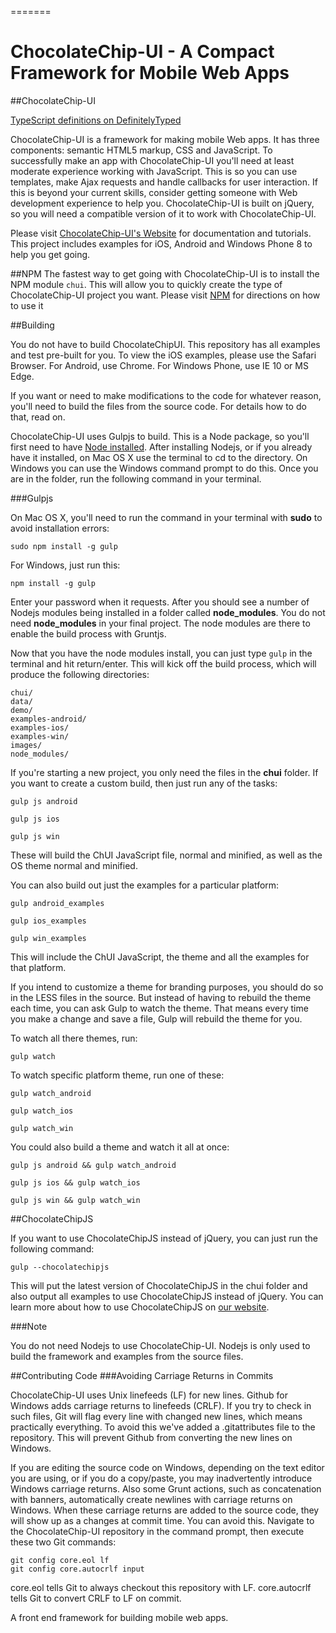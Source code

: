 =======
# ChocolateChip-UI - A Compact Framework for Mobile Web Apps


##ChocolateChip-UI


[TypeScript definitions on DefinitelyTyped](http://definitelytyped.org)


ChocolateChip-UI is a framework for making mobile Web apps. It has three components: semantic HTML5 markup, CSS and JavaScript. To successfully make an app with ChocolateChip-UI you'll need at least moderate experience working with JavaScript. This is so you can use templates, make Ajax requests and handle callbacks for user interaction. If this is beyond your current skills, consider getting someone with Web development experience to help you. ChocolateChip-UI is built on jQuery, so you will need a compatible version of it to work with ChocolateChip-UI.

Please visit [ChocolateChip-UI's Website](http://chocolatechip-ui.github.io) for documentation and tutorials. This project includes examples for iOS, Android and Windows Phone 8 to help you get going.

##NPM
The fastest way to get going with ChocolateChip-UI is to install the NPM module ```chui```. This will allow you to quickly create the type of ChocolateChip-UI project you want. Please visit [NPM](https://www.npmjs.com/package/chui) for directions on how to use it

##Building 

You do not have to build ChocolateChipUI. This repository has all examples and test pre-built for you. To view the iOS examples, please use the Safari Browser. For Android, use Chrome. For Windows Phone, use IE 10 or MS Edge. 

If you want or need to make modifications to the code for whatever reason, you'll need to build the files from the source code. For details how to do that, read on.

ChocolateChip-UI uses Gulpjs to build. This is a Node package, so you'll first need to have [Node installed](http://http://nodejs.org). After installing Nodejs, or if you already have it installed, on Mac OS X use the terminal to cd to the directory. On Windows you can use the Windows command prompt to do this. Once you are in the folder, run the following command in your terminal. 

###Gulpjs

On Mac OS X, you'll need to run the command in your terminal with **sudo** to avoid installation errors:

```shell
sudo npm install -g gulp
``` 


For Windows, just run this:

```shell
npm install -g gulp
```

Enter your password when it requests. After you should see a number of Nodejs modules being installed in a folder called **node\_modules**. You do not need **node\_modules** in your final project. The node modules are there to enable the build process with Gruntjs.

Now that you have the node modules install, you can just type `gulp` in the terminal and hit return/enter. This will kick off the build process, which will produce the following directories:

```
chui/
data/
demo/
examples-android/
examples-ios/
examples-win/
images/
node_modules/
```

If you're starting a new project, you only need the files in the **chui** folder. If you want to create a custom build, then just run any of the tasks:

```
gulp js android
```

```
gulp js ios
```

```
gulp js win
```

These will build the ChUI JavaScript file, normal and minified, as well as the OS theme normal and minified.

You can also build out just the examples for a particular platform:


```
gulp android_examples
```

```
gulp ios_examples
```

```
gulp win_examples
```

This will include the ChUI JavaScript, the theme and all the examples for that platform.

If you intend to customize a theme for branding purposes, you should do so in the LESS files in the source. But instead of having to rebuild the theme each time, you can ask Gulp to watch the theme. That means every time you make a change and save a file, Gulp will rebuild the theme for you.

To watch all there themes, run:

```
gulp watch
```

To watch specific platform theme, run one of these:

```
gulp watch_android
```

```
gulp watch_ios
```

```
gulp watch_win
```

You could also build a theme and watch it all at once:

```
gulp js android && gulp watch_android
```

```
gulp js ios && gulp watch_ios
```

```
gulp js win && gulp watch_win
```
##ChocolateChipJS

If you want to use ChocolateChipJS instead of jQuery, you can just run the following command:


```
gulp --chocolatechipjs
```

This will put the latest version of ChocolateChipJS in the chui folder and also output all examples to use ChocolateChipJS instead of jQuery. You can learn more about how to use ChocolateChipJS on [our website](http://chocolatechip-ui.com).

###Note

You do not need Nodejs to use ChocolateChip-UI. Nodejs is only used to build the framework and examples from the source files.

##Contributing Code
###Avoiding Carriage Returns in Commits

ChocolateChip-UI uses Unix linefeeds (LF) for new lines. Github for Windows adds carriage returns to linefeeds (CRLF). If you try to check in such files, Git will flag every line with changed new lines, which means practically everything. To avoid this we've added a .gitattributes file to the repository. This will prevent Github from converting the new lines on Windows. 

If you are editing the source code on Windows, depending on the text editor you are using, or if you do a copy/paste, you may inadvertently introduce Windows carriage returns. Also some Grunt actions, such as concatenation with banners, automatically create newlines with carriage returns on Windows. When these carriage returns are added to the source code, they will show up as a changes at commit time. You can avoid this. Navigate to the ChocolateChip-UI repository in the command prompt, then execute these two Git commands:

```
git config core.eol lf
git config core.autocrlf input
```

core.eol tells Git to always checkout this repository with LF. 
core.autocrlf tells Git to convert CRLF to LF on commit.

A front end framework for building mobile web apps.
